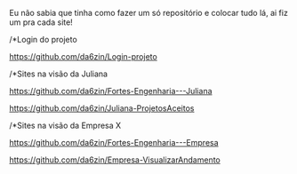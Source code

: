Eu não sabia que tinha como fazer um só repositório e colocar tudo lá, ai fiz um pra cada site!

/*Login do projeto

https://github.com/da6zin/Login-projeto

/*Sites na visão da Juliana

https://github.com/da6zin/Fortes-Engenharia---Juliana

https://github.com/da6zin/Juliana-ProjetosAceitos

/*Sites na visão da Empresa X

https://github.com/da6zin/Fortes-Engenharia---Empresa

https://github.com/da6zin/Empresa-VisualizarAndamento
